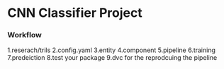 # CNN Classifier Project    

### Workflow
1.reserach/trils 
2.config.yaml 
3.entity 
4.component 
5.pipeline 
6.training 
7.predeiction 
8.test your package 
9.dvc for the reprodcuing the pipeline